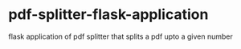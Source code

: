 # pdf-splitter-flask-application
flask application of pdf splitter that splits a pdf upto a given number
